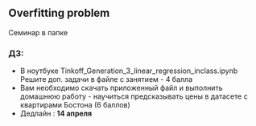 ## Overfitting problem 

Семинар в папке 

### ДЗ: 
- В ноутбуке Tinkoff_Generation_3_linear_regression_inclass.ipynb Решите доп. задачи в файле с занятием  - 4 балла
- Вам необходимо скачать приложенный файл и выполнить домашнюю работу -  научиться предсказывать цены в датасете с квартирами Бостона (6 баллов) 
- Дедлайн : **14 апреля**
